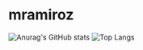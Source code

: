# mramiroz
![Anurag's GitHub stats](https://github-readme-stats.vercel.app/api?username=mramiroz&hide=contribs,prs)
![Top Langs](https://github-readme-stats.vercel.app/api/top-langs/?username=mramiroz&layout=compact)
